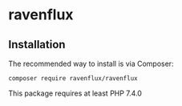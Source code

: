# ravenflux

Installation
------------

The recommended way to install is via Composer:

```
composer require ravenflux/ravenflux
```

This package requires at least PHP 7.4.0
